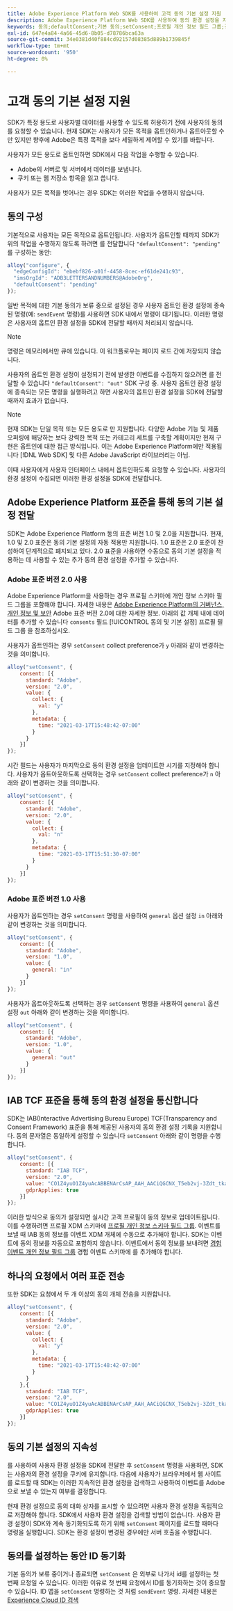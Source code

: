 ```yaml
---
title: Adobe Experience Platform Web SDK를 사용하여 고객 동의 기본 설정 지원
description: Adobe Experience Platform Web SDK를 사용하여 동의 환경 설정을 지원하는 방법을 알아봅니다.
keywords: 동의;defaultConsent;기본 동의;setConsent;프로필 개인 정보 필드 그룹;경험 이벤트 개인 정보 필드 그룹;개인 정보 필드 그룹;
exl-id: 647e4a84-4a66-45d6-8b05-d78786bca63a
source-git-commit: 34e0381d40f884cd92157d08385d889b1739845f
workflow-type: tm+mt
source-wordcount: '950'
ht-degree: 0%

---
```


# 고객 동의 기본 설정 지원

SDK가 특정 용도로 사용자별 데이터를 사용할 수 있도록 허용하기 전에 사용자의 동의를 요청할 수 있습니다. 현재 SDK는 사용자가 모든 목적을 옵트인하거나 옵트아웃할 수만 있지만 향후에 Adobe은 특정 목적을 보다 세밀하게 제어할 수 있기를 바랍니다.

사용자가 모든 용도로 옵트인하면 SDK에서 다음 작업을 수행할 수 있습니다.

* Adobe의 서버로 및 서버에서 데이터를 보냅니다.
* 쿠키 또는 웹 저장소 항목을 읽고 씁니다.

사용자가 모든 목적을 벗어나는 경우 SDK는 이러한 작업을 수행하지 않습니다.

## 동의 구성

기본적으로 사용자는 모든 목적으로 옵트인됩니다. 사용자가 옵트인할 때까지 SDK가 위의 작업을 수행하지 않도록 하려면 를 전달합니다 `"defaultConsent": "pending"` 를 구성하는 동안:

```javascript
alloy("configure", {
  "edgeConfigId": "ebebf826-a01f-4458-8cec-ef61de241c93",
  "imsOrgId": "ADB3LETTERSANDNUMBERS@AdobeOrg",
  "defaultConsent": "pending"
});
```

일반 목적에 대한 기본 동의가 보류 중으로 설정된 경우 사용자 옵트인 환경 설정에 종속된 명령(예: `sendEvent` 명령)를 사용하면 SDK 내에서 명령이 대기됩니다. 이러한 명령은 사용자의 옵트인 환경 설정을 SDK에 전달할 때까지 처리되지 않습니다.

>[!NOTE]
>
>명령은 메모리에서만 큐에 있습니다. 이 워크플로우는 페이지 로드 간에 저장되지 않습니다.

사용자의 옵트인 환경 설정이 설정되기 전에 발생한 이벤트를 수집하지 않으려면 를 전달할 수 있습니다 `"defaultConsent": "out"` SDK 구성 중. 사용자 옵트인 환경 설정에 종속되는 모든 명령을 실행하려고 하면 사용자의 옵트인 환경 설정을 SDK에 전달할 때까지 효과가 없습니다.

>[!NOTE]
>
>현재 SDK는 단일 목적 또는 모든 용도로 만 지원합니다. 다양한 Adobe 기능 및 제품 오퍼링에 해당하는 보다 강력한 목적 또는 카테고리 세트를 구축할 계획이지만 현재 구현은 옵트인에 대한 접근 방식입니다.  이는 Adobe Experience Platform에만 적용됩니다 [!DNL Web SDK] 및 다른 Adobe JavaScript 라이브러리는 아님.

이때 사용자에게 사용자 인터페이스 내에서 옵트인하도록 요청할 수 있습니다. 사용자의 환경 설정이 수집되면 이러한 환경 설정을 SDK에 전달합니다.

## Adobe Experience Platform 표준을 통해 동의 기본 설정 전달

SDK는 Adobe Experience Platform 동의 표준 버전 1.0 및 2.0을 지원합니다. 현재, 1.0 및 2.0 표준은 동의 기본 설정의 자동 적용만 지원합니다. 1.0 표준은 2.0 표준이 찬성하여 단계적으로 폐지되고 있다. 2.0 표준을 사용하면 수동으로 동의 기본 설정을 적용하는 데 사용할 수 있는 추가 동의 환경 설정을 추가할 수 있습니다.

### Adobe 표준 버전 2.0 사용

Adobe Experience Platform을 사용하는 경우 프로필 스키마에 개인 정보 스키마 필드 그룹을 포함해야 합니다. 자세한 내용은 [Adobe Experience Platform의 거버넌스, 개인 정보 및 보안](../../landing/governance-privacy-security/overview.md) Adobe 표준 버전 2.0에 대한 자세한 정보. 아래의 값 개체 내에 데이터를 추가할 수 있습니다 `consents` 필드 [!UICONTROL 동의 및 기본 설정] 프로필 필드 그룹 을 참조하십시오.

사용자가 옵트인하는 경우 `setConsent` collect preference가 `y` 아래와 같이 변경하는 것을 의미합니다.

```javascript
alloy("setConsent", {
    consent: [{
      standard: "Adobe",
      version: "2.0",
      value: {
        collect: {
          val: "y"
        },
        metadata: {
          time: "2021-03-17T15:48:42-07:00"
        }
      }
    }]
});
```

시간 필드는 사용자가 마지막으로 동의 환경 설정을 업데이트한 시기를 지정해야 합니다. 사용자가 옵트아웃하도록 선택하는 경우 `setConsent` collect preference가 `n` 아래와 같이 변경하는 것을 의미합니다.

```javascript
alloy("setConsent", {
    consent: [{
      standard: "Adobe",
      version: "2.0",
      value: {
        collect: {
          val: "n"
        },
        metadata: {
          time: "2021-03-17T15:51:30-07:00"
        }
      }
    }]
});
```

### Adobe 표준 버전 1.0 사용

사용자가 옵트인하는 경우 `setConsent` 명령을 사용하여 `general` 옵션 설정 `in` 아래와 같이 변경하는 것을 의미합니다.

```javascript
alloy("setConsent", {
    consent: [{
      standard: "Adobe",
      version: "1.0",
      value: {
        general: "in"
      }
    }]
});
```

사용자가 옵트아웃하도록 선택하는 경우 `setConsent` 명령을 사용하여 `general` 옵션 설정 `out` 아래와 같이 변경하는 것을 의미합니다.

```javascript
alloy("setConsent", {
    consent: [{
      standard: "Adobe",
      version: "1.0",
      value: {
        general: "out"
      }
    }]
});
```

## IAB TCF 표준을 통해 동의 환경 설정을 통신합니다

SDK는 IAB(Interactive Advertising Bureau Europe) TCF(Transparency and Consent Framework) 표준을 통해 제공된 사용자의 동의 환경 설정 기록을 지원합니다. 동의 문자열은 동일하게 설정할 수 있습니다 `setConsent` 아래와 같이 명령을 수행합니다.

```javascript
alloy("setConsent", {
    consent: [{
      standard: "IAB TCF",
      version: "2.0",
      value: "CO1Z4yuO1Z4yuAcABBENArCsAP_AAH_AACiQGCNX_T5eb2vj-3Zdt_tkaYwf55y3o-wzhhaIse8NwIeH7BoGP2MwvBX4JiQCGBAkkiKBAQdtHGhcCQABgIhRiTKMYk2MjzNKJLJAilsbe0NYCD9mnsHT3ZCY70--u__7P3fAwQgkwVLwCRIWwgJJs0ohTABCOICpBwCUEIQEClhoACAnYFAR6gAAAIDAACAAAAEEEBAIABAAAkIgAAAEBAKACIBAACAEaAhAARIEAsAJEgCAAVA0JACKIIQBCDgwCjlACAoAAAAA.YAAAAAAAAAAA",
      gdprApplies: true
    }]
});
```

이러한 방식으로 동의가 설정되면 실시간 고객 프로필이 동의 정보로 업데이트됩니다. 이를 수행하려면 프로필 XDM 스키마에 [프로필 개인 정보 스키마 필드 그룹](https://github.com/adobe/xdm/blob/master/docs/reference/mixins/profile/profile-privacy.schema.md). 이벤트를 보낼 때 IAB 동의 정보를 이벤트 XDM 개체에 수동으로 추가해야 합니다. SDK는 이벤트에 동의 정보를 자동으로 포함하지 않습니다. 이벤트에서 동의 정보를 보내려면 [경험 이벤트 개인 정보 필드 그룹](https://github.com/adobe/xdm/blob/master/docs/reference/mixins/experience-event/experienceevent-privacy.schema.md) 경험 이벤트 스키마에 를 추가해야 합니다.

## 하나의 요청에서 여러 표준 전송

또한 SDK는 요청에서 두 개 이상의 동의 개체 전송을 지원합니다.

```javascript
alloy("setConsent", {
    consent: [{
      standard: "Adobe",
      version: "2.0",
      value: {
        collect: {
          val: "y"
        },
        metadata: {
          time: "2021-03-17T15:48:42-07:00"
        }
      }
    },{
      standard: "IAB TCF",
      version: "2.0",
      value: "CO1Z4yuO1Z4yuAcABBENArCsAP_AAH_AACiQGCNX_T5eb2vj-3Zdt_tkaYwf55y3o-wzhhaIse8NwIeH7BoGP2MwvBX4JiQCGBAkkiKBAQdtHGhcCQABgIhRiTKMYk2MjzNKJLJAilsbe0NYCD9mnsHT3ZCY70--u__7P3fAwQgkwVLwCRIWwgJJs0ohTABCOICpBwCUEIQEClhoACAnYFAR6gAAAIDAACAAAAEEEBAIABAAAkIgAAAEBAKACIBAACAEaAhAARIEAsAJEgCAAVA0JACKIIQBCDgwCjlACAoAAAAA.YAAAAAAAAAAA",
      gdprApplies: true
    }]
});
```

## 동의 기본 설정의 지속성

를 사용하여 사용자 환경 설정을 SDK에 전달한 후 `setConsent` 명령을 사용하면, SDK는 사용자의 환경 설정을 쿠키에 유지합니다. 다음에 사용자가 브라우저에서 웹 사이트를 로드할 때 SDK는 이러한 지속적인 환경 설정을 검색하고 사용하여 이벤트를 Adobe으로 보낼 수 있는지 여부를 결정합니다.

현재 환경 설정으로 동의 대화 상자를 표시할 수 있으려면 사용자 환경 설정을 독립적으로 저장해야 합니다. SDK에서 사용자 환경 설정을 검색할 방법이 없습니다. 사용자 환경 설정이 SDK와 계속 동기화되도록 하기 위해 `setConsent` 페이지를 로드할 때마다 명령을 실행합니다. SDK는 환경 설정이 변경된 경우에만 서버 호출을 수행합니다.

## 동의를 설정하는 동안 ID 동기화

기본 동의가 보류 중이거나 종료되면 `setConsent` 은 외부로 나가서 id를 설정하는 첫 번째 요청일 수 있습니다. 이러한 이유로 첫 번째 요청에서 ID를 동기화하는 것이 중요할 수 있습니다. ID 맵을 `setConsent` 명령하는 것 처럼 `sendEvent` 명령. 자세한 내용은 [Experience Cloud ID 검색](../identity/overview.md)
